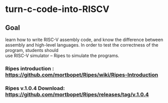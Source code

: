 # turn-c-code-into-RISCV
## Goal
learn how to write RISC-V assembly code, and know the difference between<br>
assembly and high-level languages. In order to test the correctness of the program, students should<br>
use RISC-V simulator – Ripes to simulate the programs.<br>

### Ripes introduction : https://github.com/mortbopet/Ripes/wiki/Ripes-Introduction
### Ripes v.1.0.4 Download: https://github.com/mortbopet/Ripes/releases/tag/v.1.0.4

